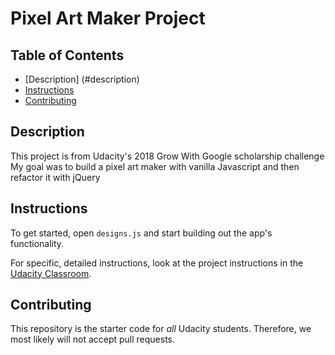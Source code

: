 # Pixel Art Maker Project

## Table of Contents

* [Description] (#description)
* [Instructions](#instructions)
* [Contributing](#contributing)

## Description

This project is from Udacity's 2018 Grow With Google scholarship challenge
My goal was to build a pixel art maker with vanilla Javascript and then refactor it with jQuery

## Instructions

To get started, open `designs.js` and start building out the app's functionality.

For specific, detailed instructions, look at the project instructions in the [Udacity Classroom](https://classroom.udacity.com/me).

## Contributing

This repository is the starter code for _all_ Udacity students. Therefore, we most likely will not accept pull requests.
